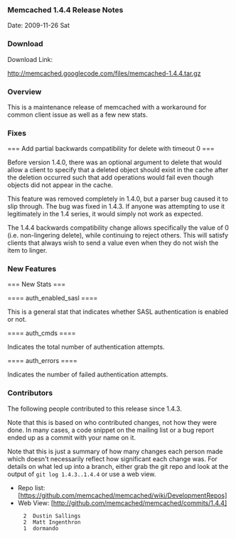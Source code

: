 ### Memcached 1.4.4 Release Notes

Date: 2009-11-26 Sat

### Download

Download Link:

http://memcached.googlecode.com/files/memcached-1.4.4.tar.gz


### Overview

This is a maintenance release of memcached with a workaround for
common client issue as well as a few new stats.

### Fixes

=== Add partial backwards compatibility for delete with timeout 0 ===

Before version 1.4.0, there was an optional argument to delete that
would allow a client to specify that a deleted object should exist in
the cache after the deletion occurred such that add operations would
fail even though objects did not appear in the cache.

This feature was removed completely in 1.4.0, but a parser bug caused
it to slip through.  The bug was fixed in 1.4.3.  If anyone was
attempting to use it legitimately in the 1.4 series, it would simply
not work as expected.

The 1.4.4 backwards compatibility change allows specifically the value
of 0 (i.e. non-lingering delete), while continuing to reject others.
This will satisfy clients that always wish to send a value even when
they do not wish the item to linger.

### New Features

=== New Stats ===

==== auth_enabled_sasl ====

This is a general stat that indicates whether SASL authentication is
enabled or not.

==== auth_cmds ====

Indicates the total number of authentication attempts.

==== auth_errors ====

Indicates the number of failed authentication attempts.

### Contributors

The following people contributed to this release since 1.4.3.

Note that this is based on who contributed changes, not how they were
done.  In many cases, a code snippet on the mailing list or a bug
report ended up as a commit with your name on it.

Note that this is just a summary of how many changes each person made
which doesn't necessarily reflect how significant each change was.
For details on what led up into a branch, either grab the git repo and
look at the output of `git log 1.4.3..1.4.4` or use a web view.

  * Repo list:  [https://github.com/memcached/memcached/wiki/DevelopmentRepos]
  * Web View: [http://github.com/memcached/memcached/commits/1.4.4]

```
     2  Dustin Sallings
     2  Matt Ingenthron
     1  dormando
```
